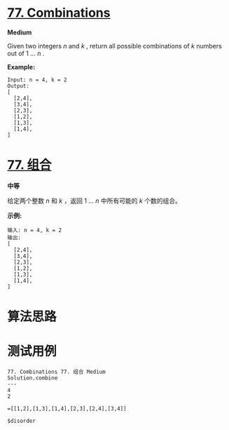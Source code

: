 # [77. Combinations][enTitle]

**Medium**

Given two integers  *n*  and  *k* , return all possible combinations of  *k*  numbers out of 1 ...  *n* .

**Example:** 

```
Input: n = 4, k = 2
Output:
[
  [2,4],
  [3,4],
  [2,3],
  [1,2],
  [1,3],
  [1,4],
]

```


# [77. 组合][cnTitle]

**中等**

给定两个整数  *n*  和  *k* ，返回 1 ...  *n* 中所有可能的  *k*  个数的组合。

**示例:** 

```
输入: n = 4, k = 2
输出:
[
  [2,4],
  [3,4],
  [2,3],
  [1,2],
  [1,3],
  [1,4],
]
```




# 算法思路

# 测试用例
```
77. Combinations 77. 组合 Medium
Solution.combine
---
4
2

=[[1,2],[1,3],[1,4],[2,3],[2,4],[3,4]]

$disorder
```

[enTitle]: https://leetcode.com/problems/combinations/
[cnTitle]: https://leetcode-cn.com/problems/combinations/
